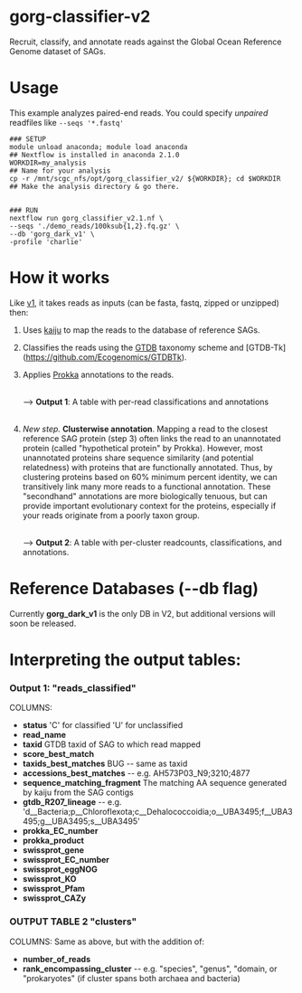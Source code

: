 # gorg-classifier-v2
Recruit, classify, and annotate reads against the Global Ocean Reference Genome dataset of SAGs.

# Usage
This example analyzes paired-end reads.
You could specify *unpaired* readfiles like ```--seqs '*.fastq'```

```
### SETUP
module unload anaconda; module load anaconda                         ## Nextflow is installed in anaconda 2.1.0
WORKDIR=my_analysis                                                  ## Name for your analysis
cp -r /mnt/scgc_nfs/opt/gorg_classifier_v2/ ${WORKDIR}; cd $WORKDIR  ## Make the analysis directory & go there.


### RUN
nextflow run gorg_classifier_v2.1.nf \
--seqs './demo_reads/100ksub{1,2}.fq.gz' \
--db 'gorg_dark_v1' \
-profile 'charlie'
```

# How it works
Like [v1](https://github.com/BigelowLab/gorg-classifier), it takes reads as inputs (can be fasta, fastq, zipped or unzipped) then:
1. Uses [kaiju](https://github.com/bioinformatics-centre/kaiju) to map the reads to the database of reference SAGs.
2. Classifies the reads using the [GTDB](https://gtdb.ecogenomic.org/) taxonomy scheme and [GTDB-Tk] (https://github.com/Ecogenomics/GTDBTk).
3. Applies [Prokka](https://github.com/tseemann/prokka) annotations to the reads.
   
   <Br>--> **Output 1**: A table with per-read classifications and annotations<Br><br>
5. *New step.* **Clusterwise annotation**. Mapping a read to the closest reference SAG protein (step 3) often links the read to an unannotated protein (called "hypothetical protein" by Prokka). However, most unannotated proteins share sequence similarity (and potential relatedness) with proteins that are functionally annotated. Thus, by clustering proteins based on 60% minimum percent identity, we can transitively link many more reads to a functional annotation. These "secondhand" annotations are more biologically tenuous, but can provide important evolutionary context for the proteins, especially if your reads originate from a poorly taxon group.
   
   <Br>--> **Output 2**: A table with per-cluster readcounts, classifications, and annotations.


# Reference Databases (--db flag)
Currently **gorg_dark_v1** is the only DB in V2, but additional versions will soon be released.

# Interpreting the output tables:
### Output 1: "reads_classified"
  COLUMNS:
   * **status**  'C' for classified 'U' for unclassified
   * **read_name**
   * **taxid**  GTDB taxid of SAG to which read mapped
   * **score_best_match**
   * **taxids_best_matches** BUG -- same as taxid
   * **accessions_best_matches** -- e.g. AH573P03_N9;3210;4877
   * **sequence_matching_fragment** The matching AA sequence generated by kaiju from the SAG contigs
   * **gtdb_R207_lineage** -- e.g.   'd__Bacteria;p__Chloroflexota;c__Dehalococcoidia;o__UBA3495;f__UBA3495;g__UBA3495;s__UBA3495'
   * **prokka_EC_number**
   * **prokka_product**
   * **swissprot_gene**
   * **swissprot_EC_number**
   * **swissprot_eggNOG**
   * **swissprot_KO**
   * **swissprot_Pfam**
   * **swissprot_CAZy**

### OUTPUT TABLE 2 "clusters"
  COLUMNS:
  Same as above, but with the addition of:
  * **number_of_reads**
  * **rank_encompassing_cluster** -- e.g. "species", "genus", "domain, or "prokaryotes" (if cluster spans both archaea and bacteria)
    



